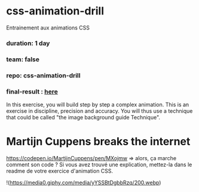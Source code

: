# css-animation-drill
Entrainement aux animations CSS
### duration: 1 day
### team: false
### repo: css-animation-drill
### final-result : [here](https://mcambie.github.io/css-animation-drill/)

In this exercise, you will build step by step a complex animation. This is an exercise in discipline, precision and accuracy. You will thus use a technique that could be called "the image background guide Technique".

# Martijn Cuppens breaks the internet

https://codepen.io/MartijnCuppens/pen/MXojmw => alors, ça marche comment son code ? Si vous avez trouvé une explication, mettez-la dans le readme de votre exercice d'animation CSS.

!(https://media0.giphy.com/media/yYSSBtDgbbRzq/200.webp)

